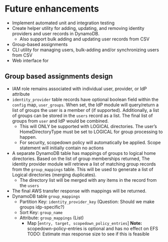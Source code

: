 # Future enhancements

* Implement automated unit and integration testing
* Create helper utility for adding, updating, and removing identity providers and user records in DynamoDB. 
  * Also support bulk adding and updating user records from CSV
* Group-based assignments
* CLI utility for managing users, bulk-adding and/or synchronizing users from CSV
* Web interface for 
  
## Group based assignments design

* IAM role remains associated with individual user, provider, or IdP attribute
* `identity_provider` table records have optional boolean field within the `config` map, `user_groups`. When set, the IdP module will query/return a list of groups the user is a member of (if supported). Additionally, a list of groups can be stored in the `users` record as a list. The final list of groups from `user` and IdP would be combined.
    * This will ONLY be supported with LOGICAL directories. The user’s HomeDirectoryType must be set to LOGICAL for group processing to happen.
    * For security, scopedown policy will automatically be applied. Scope statement will initially contain no actions
* A separate DynamoDB table has mappings of groups to logical home directories. Based on the list of group memberships returned, The identity provider module will retrieve a list of matching group records from the `group_mappings` table. This will be used to generate a list of Logical directories (merging duplicates).
    * The directory list will be merged with any items in the record from the `users`
* The final AWS transfer response with mappings will be returned. 
* DynamoDB table `group_mappings`
    * Partition Key: `identity_provider_key` (Question: Should we make groups idp-specific?)
    * Sort Key: `group_name`
    * Attribute: `group_mappings` (List)
        * Map [`entry, target, scopedown_policy_entries`]
            **Note:** scopedown-policy-entries is optional and has no effect on EFS
            TODO: Estimate max response size to see if this is feasible


